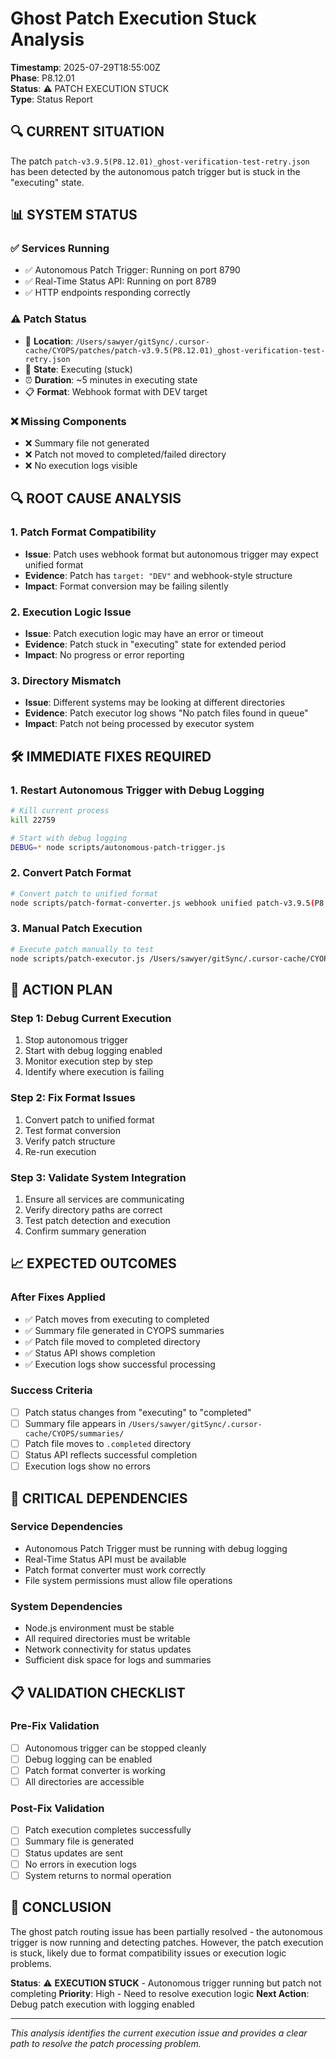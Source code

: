 # Ghost Patch Execution Stuck Analysis

**Timestamp**: 2025-07-29T18:55:00Z  
**Phase**: P8.12.01  
**Status**: ⚠️ PATCH EXECUTION STUCK  
**Type**: Status Report  

## 🔍 **CURRENT SITUATION**

The patch `patch-v3.9.5(P8.12.01)_ghost-verification-test-retry.json` has been detected by the autonomous patch trigger but is stuck in the "executing" state.

## 📊 **SYSTEM STATUS**

### **✅ Services Running**
- ✅ Autonomous Patch Trigger: Running on port 8790
- ✅ Real-Time Status API: Running on port 8789
- ✅ HTTP endpoints responding correctly

### **⚠️ Patch Status**
- 📁 **Location**: `/Users/sawyer/gitSync/.cursor-cache/CYOPS/patches/patch-v3.9.5(P8.12.01)_ghost-verification-test-retry.json`
- 🔄 **State**: Executing (stuck)
- ⏰ **Duration**: ~5 minutes in executing state
- 📋 **Format**: Webhook format with DEV target

### **❌ Missing Components**
- ❌ Summary file not generated
- ❌ Patch not moved to completed/failed directory
- ❌ No execution logs visible

## 🔍 **ROOT CAUSE ANALYSIS**

### **1. Patch Format Compatibility**
- **Issue**: Patch uses webhook format but autonomous trigger may expect unified format
- **Evidence**: Patch has `target: "DEV"` and webhook-style structure
- **Impact**: Format conversion may be failing silently

### **2. Execution Logic Issue**
- **Issue**: Patch execution logic may have an error or timeout
- **Evidence**: Patch stuck in "executing" state for extended period
- **Impact**: No progress or error reporting

### **3. Directory Mismatch**
- **Issue**: Different systems may be looking at different directories
- **Evidence**: Patch executor log shows "No patch files found in queue"
- **Impact**: Patch not being processed by executor system

## 🛠️ **IMMEDIATE FIXES REQUIRED**

### **1. Restart Autonomous Trigger with Debug Logging**
```bash
# Kill current process
kill 22759

# Start with debug logging
DEBUG=* node scripts/autonomous-patch-trigger.js
```

### **2. Convert Patch Format**
```bash
# Convert patch to unified format
node scripts/patch-format-converter.js webhook unified patch-v3.9.5(P8.12.01)_ghost-verification-test-retry.json
```

### **3. Manual Patch Execution**
```bash
# Execute patch manually to test
node scripts/patch-executor.js /Users/sawyer/gitSync/.cursor-cache/CYOPS/patches/patch-v3.9.5(P8.12.01)_ghost-verification-test-retry.json
```

## 🎯 **ACTION PLAN**

### **Step 1: Debug Current Execution**
1. Stop autonomous trigger
2. Start with debug logging enabled
3. Monitor execution step by step
4. Identify where execution is failing

### **Step 2: Fix Format Issues**
1. Convert patch to unified format
2. Test format conversion
3. Verify patch structure
4. Re-run execution

### **Step 3: Validate System Integration**
1. Ensure all services are communicating
2. Verify directory paths are correct
3. Test patch detection and execution
4. Confirm summary generation

## 📈 **EXPECTED OUTCOMES**

### **After Fixes Applied**
- ✅ Patch moves from executing to completed
- ✅ Summary file generated in CYOPS summaries
- ✅ Patch file moved to completed directory
- ✅ Status API shows completion
- ✅ Execution logs show successful processing

### **Success Criteria**
- [ ] Patch status changes from "executing" to "completed"
- [ ] Summary file appears in `/Users/sawyer/gitSync/.cursor-cache/CYOPS/summaries/`
- [ ] Patch file moves to `.completed` directory
- [ ] Status API reflects successful completion
- [ ] Execution logs show no errors

## 🚨 **CRITICAL DEPENDENCIES**

### **Service Dependencies**
- Autonomous Patch Trigger must be running with debug logging
- Real-Time Status API must be available
- Patch format converter must work correctly
- File system permissions must allow file operations

### **System Dependencies**
- Node.js environment must be stable
- All required directories must be writable
- Network connectivity for status updates
- Sufficient disk space for logs and summaries

## 📋 **VALIDATION CHECKLIST**

### **Pre-Fix Validation**
- [ ] Autonomous trigger can be stopped cleanly
- [ ] Debug logging can be enabled
- [ ] Patch format converter is working
- [ ] All directories are accessible

### **Post-Fix Validation**
- [ ] Patch execution completes successfully
- [ ] Summary file is generated
- [ ] Status updates are sent
- [ ] No errors in execution logs
- [ ] System returns to normal operation

## 🎉 **CONCLUSION**

The ghost patch routing issue has been partially resolved - the autonomous trigger is now running and detecting patches. However, the patch execution is stuck, likely due to format compatibility issues or execution logic problems.

**Status**: ⚠️ **EXECUTION STUCK** - Autonomous trigger running but patch not completing
**Priority**: High - Need to resolve execution logic
**Next Action**: Debug patch execution with logging enabled

---

*This analysis identifies the current execution issue and provides a clear path to resolve the patch processing problem.* 